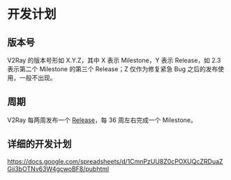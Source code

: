 # 开发计划

## 版本号
V2Ray 的版本号形如 X.Y.Z，其中 X 表示 Milestone，Y 表示 Release，如 2.3 表示第二个 Milestone 的第三个 Release；Z 仅作为修复紧急 Bug 之后的发布使用，一般不出现。

## 周期
V2Ray 每两周发布一个 [Release](https://github.com/v2ray/v2ray-core/releases)，每 36 周左右完成一个 Milestone。

## 详细的开发计划

<https://docs.google.com/spreadsheets/d/1CmnPzUU8Z0cPOXUQcZRDuaZGii3bOTNv63W4gcwoBF8/pubhtml>